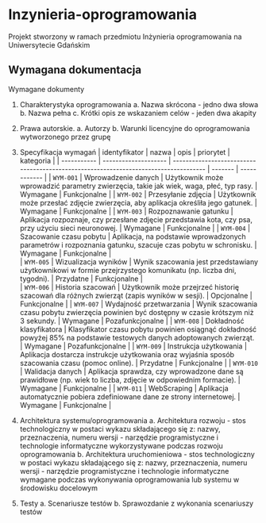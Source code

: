 # Inzynieria-oprogramowania
Projekt stworzony w ramach przedmiotu Inżynieria oprogramowania na Uniwersytecie Gdańskim

## Wymagana dokumentacja

Wymagane dokumenty
1. Charakterystyka oprogramowania
a. Nazwa skrócona - jedno dwa słowa
b. Nazwa pełna
c. Krótki opis ze wskazaniem celów - jeden dwa akapity

2. Prawa autorskie.
a. Autorzy
b. Warunki licencyjne do oprogramowania wytworzonego przez grupę

3. Specyfikacja wymagań
| identyfikator | nazwa | opis | priorytet | kategoria |
| ----------- | -------------------- | ------------------------------------------------------------------------------------ | ------- | ------------ |
| `WYM-001` | Wprowadzenie danych | Użytkownik może wprowadzić parametry zwierzęcia, takie jak wiek, waga, płeć, typ rasy. | Wymagane	| Funkcjonalne |
| `WYM-002`	| Przesyłanie zdjęcia	| Użytkownik może przesłać zdjęcie zwierzęcia, aby aplikacja określiła jego gatunek.	| Wymagane |	Funkcjonalne |
| `WYM-003`	| Rozpoznawanie gatunku	| Aplikacja rozpoznaje, czy przesłane zdjęcie przedstawia kota, czy psa, przy użyciu sieci neuronowej. |	Wymagane | Funkcjonalne  |
| `WYM-004`	| Szacowanie czasu pobytu	| Aplikacja, na podstawie wprowadzonych parametrów i rozpoznania gatunku, szacuje czas pobytu w schronisku.	| Wymagane |	Funkcjonalne |				
| `WYM-005`	| Wizualizacja wyników	| Wynik szacowania jest przedstawiany użytkownikowi w formie przejrzystego komunikatu (np. liczba dni, tygodni).	| Przydatne |	Funkcjonalne |			
| `WYM-006`	| Historia szacowań	| Użytkownik może przejrzeć historię szacowań dla różnych zwierząt (zapis wyników w sesji).	| Opcjonalne |	Funkcjonalne |
| `WYM-007`	| Wydajność przetwarzania |	Wynik szacowania czasu pobytu zwierzęcia powinien być dostępny w czasie krótszym niż 3 sekundy.	| Wymagane |	Pozafunkcjonalne |
| `WYM-008`	| Dokładność klasyfikatora	| Klasyfikator czasu pobytu powinien osiągnąć dokładność powyżej 85% na podstawie testowych danych adoptowanych zwierząt.	| Wymagane |	Pozafunkcjonalne |
| `WYM-009` |	Instrukcja użytkowania |	Aplikacja dostarcza instrukcje użytkowania oraz wyjaśnia sposób szacowania czasu (pomoc online). |	Przydatne |	Funkcjonalne |
| `WYM-010` |	Walidacja danych |	Aplikacja sprawdza, czy wprowadzone dane są prawidłowe (np. wiek to liczba, zdjęcie w odpowiednim formacie).	| Wymagane |	Funkcjonalne |
| `WYM-011` |	WebScraping |	Aplikacja automatycznie pobiera zdefiniowane dane ze strony internetowej.	| Wymagane	| Funkcjonalne |


4. Architektura systemu/oprogramowania
a. Architektura rozwoju - stos technologiczny w postaci wykazu składającego się z: nazwy, przeznaczenia, numeru wersji - narzędzie programistyczne i technologie informatyczne wykorzystywane podczas rozwoju oprogramowania
b. Architektura uruchomieniowa - stos technologiczny w postaci wykazu składającego się z: nazwy, przeznaczenia, numeru wersji - narzędzie programistyczne i technologie informatyczne wymagane podczas
wykonywania oprogramowania lub systemu w środowisku docelowym

5. Testy
a. Scenariusze testów
b. Sprawozdanie z wykonania scenariuszy testów
